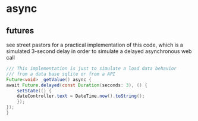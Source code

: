 # async

## futures

see street pastors for a practical implementation of this code, which is a simulated 3-second delay in order to simulate a delayed asynchronous web call

```java
/// This implementation is just to simulate a load data behavior
/// from a data base sqlite or from a API
Future<void> _getValue() async {
await Future.delayed(const Duration(seconds: 3), () {
    setState(() {
    dateController.text = DateTime.now().toString();
    });
});
}
```